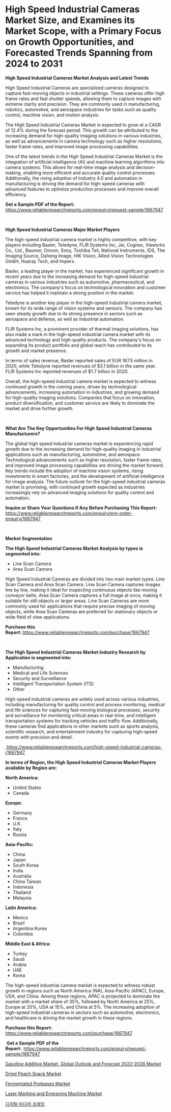 <p><h1>High Speed Industrial Cameras Market Size, and Examines its Market Scope, with a Primary Focus on Growth Opportunities, and Forecasted Trends Spanning from 2024 to 2031</h1></p><p><strong>High Speed Industrial Cameras Market Analysis and Latest Trends</strong></p>
<p><p>High Speed Industrial Cameras are specialized cameras designed to capture fast-moving objects in industrial settings. These cameras offer high frame rates and fast shutter speeds, allowing them to capture images with extreme clarity and precision. They are commonly used in manufacturing, robotics, automotive, and aerospace industries for tasks such as quality control, machine vision, and motion analysis.</p><p>The High Speed Industrial Cameras Market is expected to grow at a CAGR of 12.4% during the forecast period. This growth can be attributed to the increasing demand for high-quality imaging solutions in various industries, as well as advancements in camera technology such as higher resolutions, faster frame rates, and improved image processing capabilities.</p><p>One of the latest trends in the High Speed Industrial Cameras Market is the integration of artificial intelligence (AI) and machine learning algorithms into camera systems. This allows for real-time image analysis and decision-making, enabling more efficient and accurate quality control processes. Additionally, the rising adoption of Industry 4.0 and automation in manufacturing is driving the demand for high-speed cameras with advanced features to optimize production processes and improve overall efficiency.</p></p>
<p><strong>Get a Sample PDF of the Report:&nbsp;</strong> <a href="https://www.reliableresearchreports.com/enquiry/request-sample/1667947">https://www.reliableresearchreports.com/enquiry/request-sample/1667947</a></p>
<p>&nbsp;</p>
<p><strong>High Speed Industrial Cameras Major Market Players</strong></p>
<p><p>The high-speed industrial camera market is highly competitive, with key players including Basler, Teledyne, FLIR Systems Inc, Jai, Cognex, Vieworks Co., Ltd., Baumer, Omron, Sony, Toshiba Teli, National Instruments, IDS, The Imaging Source, Daheng Image, HIK Vision, Allied Vision Technologies GmbH, Huaray Tech, and Imperx.</p><p>Basler, a leading player in the market, has experienced significant growth in recent years due to the increasing demand for high-speed industrial cameras in various industries such as automotive, pharmaceutical, and electronics. The company's focus on technological innovation and customer service has helped it maintain a strong position in the market.</p><p>Teledyne is another key player in the high-speed industrial camera market, known for its wide range of vision systems and sensors. The company has seen steady growth due to its strong presence in sectors such as aerospace and defense, as well as industrial automation.</p><p>FLIR Systems Inc, a prominent provider of thermal imaging solutions, has also made a mark in the high-speed industrial camera market with its advanced technology and high-quality products. The company's focus on expanding its product portfolio and global reach has contributed to its growth and market presence.</p><p>In terms of sales revenue, Basler reported sales of EUR 167.5 million in 2020, while Teledyne reported revenues of $3.1 billion in the same year. FLIR Systems Inc reported revenues of $1.7 billion in 2020.</p><p>Overall, the high-speed industrial camera market is expected to witness continued growth in the coming years, driven by technological advancements, increasing automation in industries, and growing demand for high-quality imaging solutions. Companies that focus on innovation, product diversification, and customer service are likely to dominate the market and drive further growth.</p></p>
<p>&nbsp;</p>
<p><strong>What Are The Key Opportunities For High Speed Industrial Cameras Manufacturers?</strong></p>
<p><p>The global high speed industrial cameras market is experiencing rapid growth due to the increasing demand for high-quality imaging in industrial applications such as manufacturing, automotive, and aerospace. Technological advancements such as higher resolution, faster frame rates, and improved image processing capabilities are driving the market forward. Key trends include the adoption of machine vision systems, rising investments in smart factories, and the development of artificial intelligence for image analysis. The future outlook for the high-speed industrial cameras market is promising, with continued growth expected as industries increasingly rely on advanced imaging solutions for quality control and automation.</p></p>
<p><strong>Inquire or Share Your Questions If Any Before Purchasing This Report:</strong> <a href="https://www.reliableresearchreports.com/enquiry/pre-order-enquiry/1667947">https://www.reliableresearchreports.com/enquiry/pre-order-enquiry/1667947</a></p>
<p>&nbsp;</p>
<p><strong>Market Segmentation</strong></p>
<p><strong>The High Speed Industrial Cameras Market Analysis by types is segmented into:</strong></p>
<p><ul><li>Line Scan Camera</li><li>Area Scan Camera</li></ul></p>
<p><p>High Speed Industrial Cameras are divided into two main market types: Line Scan Camera and Area Scan Camera. Line Scan Camera captures images line by line, making it ideal for inspecting continuous objects like moving conveyor belts. Area Scan Camera captures a full image at once, making it suitable for still objects or larger areas. Line Scan Cameras are more commonly used for applications that require precise imaging of moving objects, while Area Scan Cameras are preferred for stationary objects or wide field of view applications.</p></p>
<p><strong>Purchase this Report:&nbsp;</strong><a href="https://www.reliableresearchreports.com/purchase/1667947">https://www.reliableresearchreports.com/purchase/1667947</a></p>
<p>&nbsp;</p>
<p><strong>The High Speed Industrial Cameras Market Industry Research by Application is segmented into:</strong></p>
<p><ul><li>Manufacturing</li><li>Medical and Life Sciences</li><li>Security and Surveillance</li><li>Intelligent Transportation System (ITS)</li><li>Other</li></ul></p>
<p><p>High-speed industrial cameras are widely used across various industries, including manufacturing for quality control and process monitoring, medical and life sciences for capturing fast-moving biological processes, security and surveillance for monitoring critical areas in real-time, and intelligent transportation systems for tracking vehicles and traffic flow. Additionally, these cameras find applications in other markets such as sports analysis, scientific research, and entertainment industry for capturing high-speed events with precision and detail.</p></p>
<p><a href="https://www.reliableresearchreports.com/high-speed-industrial-cameras-r1667947">&nbsp;https://www.reliableresearchreports.com/high-speed-industrial-cameras-r1667947</a></p>
<p><strong>In terms of Region, the High Speed Industrial Cameras Market Players available by Region are:</strong></p>
<p>
    <p> <strong> North America: </strong>
        <ul>
            <li>United States</li>
            <li>Canada</li>
        </ul>
        </p> 
    <p> <strong> Europe: </strong>
        <ul>
            <li>Germany</li>
            <li>France</li>
            <li>U.K.</li>
            <li>Italy</li>
            <li>Russia</li>
        </ul>
        </p> 
    <p> <strong> Asia-Pacific: </strong>
        <ul>
            <li>China</li>
            <li>Japan</li>
            <li>South Korea</li>
            <li>India</li>
            <li>Australia</li>
            <li>China Taiwan</li>
            <li>Indonesia</li>
            <li>Thailand</li>
            <li>Malaysia</li>
        </ul>
        </p> 
    <p> <strong> Latin America: </strong>
        <ul>
            <li>Mexico</li>
            <li>Brazil</li>
            <li>Argentina Korea</li>
            <li>Colombia</li>
        </ul>
        </p> 
    <p> <strong> Middle East & Africa: </strong>
        <ul>
            <li>Turkey</li>
            <li>Saudi</li>
            <li>Arabia</li>
            <li>UAE</li>
            <li>Korea</li>
        </ul>
    </p>
    </p>
<p><p>The high-speed industrial camera market is expected to witness robust growth in regions such as North America (NA), Asia-Pacific (APAC), Europe, USA, and China. Among these regions, APAC is projected to dominate the market with a market share of 35%, followed by North America at 25%, Europe at 20%, USA at 15%, and China at 5%. The increasing adoption of high-speed industrial cameras in sectors such as automotive, electronics, and healthcare is driving the market growth in these regions.</p></p>
<p><strong>Purchase this Report: </strong><a href="https://www.reliableresearchreports.com/purchase/1667947">https://www.reliableresearchreports.com/purchase/1667947</a></p>
<p>&nbsp;<strong>Get a Sample PDF of the Report:&nbsp;&nbsp;</strong><a href="https://www.reliableresearchreports.com/enquiry/request-sample/1667947">https://www.reliableresearchreports.com/enquiry/request-sample/1667947</a></p>
<p><strong></strong></p>
<p><p><a href="https://www.linkedin.com/pulse/gasoline-additive-market-global-outlook-forecast-2022-2028-eup7e?trackingId=zB0dxh1mQIm4NNDGmO8ElQ%3D%3D">Gasoline Additive Market, Global Outlook and Forecast 2022-2028 Market</a></p><p><a href="https://medium.com/@ruth.gibson8095/global-dried-peach-snack-market-exploring-market-share-market-trends-and-future-growth-46ee6a13ec88">Dried Peach Snack Market</a></p><p><a href="https://medium.com/@brendamoreno1988/evaluating-global-fermentated-proteases-market-trends-and-growth-opportunities-by-region-type-da80f1d5c1a7">Fermentated Proteases Market</a></p><p><a href="https://github.com/RickHolmes3/Market-Research-Report-List-6/blob/main/laser-marking-and-engraving-machine-market.md">Laser Marking and Engraving Machine Market</a></p><p><a href="https://medium.com/@ucghafeg91/2024%EB%85%84%EB%B6%80%ED%84%B0-2031%EB%85%84%EA%B9%8C%EC%A7%80-6-1-%EC%9D%98-%EC%97%B0%ED%8F%89%EA%B7%A0-%EC%84%B1%EC%9E%A5%EB%A5%A0%EB%A1%9C-%ED%99%95%EC%9E%A5%EB%90%98%EB%8A%94-%EB%94%94%EC%A7%80%ED%84%B8-%EB%AF%B8%EB%94%94%EC%96%B4-%ED%94%84%EB%A0%88%EC%9E%84-%EC%8B%9C%EC%9E%A5-%EA%B7%9C%EB%AA%A8%EC%97%90-%EB%8C%80%ED%95%9C-%ED%86%B5%EC%B0%B0%EB%A0%A5-9525666f6a9f">디지털 미디어 프레임</a></p></p>